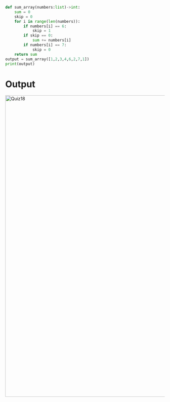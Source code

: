 ```py
def sum_array(numbers:list)->int:
    sum = 0
    skip = 0
    for i in range(len(numbers)):
        if numbers[i] == 6:
            skip = 1
        if skip == 0:
            sum += numbers[i]
        if numbers[i] == 7:
            skip = 0
    return sum
output = sum_array([1,2,3,4,6,2,7,1])
print(output)

```

# Output

<img width="953" alt="Quiz18" src="https://user-images.githubusercontent.com/82266864/144794002-47f90251-8263-4fc1-8ce8-d2e39ce7a8a3.png">

